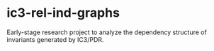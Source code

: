# ic3-rel-ind-graphs
Early-stage research project to analyze the dependency structure of invariants generated by IC3/PDR.
